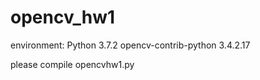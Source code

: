 # opencv_hw1

environment:
Python 3.7.2
opencv-contrib-python   3.4.2.17

please compile opencvhw1.py
